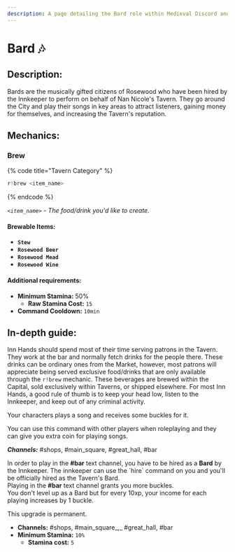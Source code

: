 ```yaml
---
description: A page detailing the Bard role within Medieval Discord and their play command.
---
```


# Bard 🎶

## Description:

Bards are the musically gifted citizens of Rosewood who have been hired by the Innkeeper to perform on behalf of Nan Nicole's Tavern. They go around the City and play their songs in key areas to attract listeners, gaining money for themselves, and increasing the Tavern's reputation.

## Mechanics:

### Brew

{% code title="Tavern Category" %}
```javascript
r!brew <item_name>
```
{% endcode %}

_`<item_name>` - The food/drink you'd like to create._

#### Brewable Items:

* **`Stew`**
* **`Rosewood Beer`**
* **`Rosewood Mead`**
* **`Rosewood Wine`**

#### Additional requirements:

* **Minimum Stamina:** 50%
  * **Raw Stamina Cost:** `15`
* **Command Cooldown:** `10min`

## In-depth guide:

Inn Hands should spend most of their time serving patrons in the Tavern. They work at the bar and normally fetch drinks for the people there. These drinks can be ordinary ones from the Market, however, most patrons will appreciate being served exclusive food/drinks that are only available through the `r!brew` mechanic. These beverages are brewed within the Capital, sold exclusively within Taverns, or shipped elsewhere. For most Inn Hands, a good rule of thumb is to keep your head low, listen to the Innkeeper, and keep out of any criminal activity.

Your characters plays a song and receives some buckles for it. 

You can use this command with other players when roleplaying and they can give you extra coin for playing songs.

_**Channels:**_ \#shops, \#main\_square, \#great\_hall, \#bar

In order to play in the **\#bar** text channel, you have to be hired as a **Bard** by the Innkeeper. The innkeeper can use the \`hire\` command on you and you'll be officially hired as the Tavern's Bard.   
Playing in the **\#bar** text channel grants you more buckles.   
You don't level up as a Bard but for every 10xp, your income for each playing increases by 1 buckle. 

This upgrade is permanent.

* **Channels:** \#shops, \#main\_square_,_ \#great\_hall, \#bar
* **Minimum Stamina:** `10%`
  * **Stamina cost:** `5`

